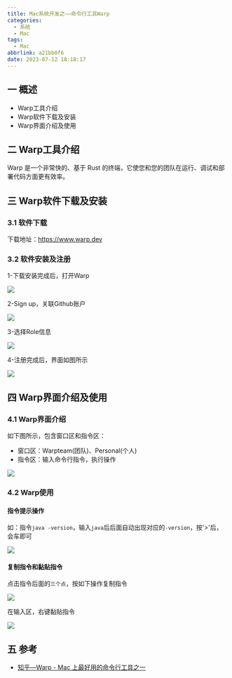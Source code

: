 ```yaml
---
title: Mac系统开发之——命令行工具Warp
categories:
  - 系统
  - Mac
tags:
  - Mac
abbrlink: a21bb0f6
date: 2023-07-12 18:18:17
---
```

## 一 概述

* Warp工具介绍
* Warp软件下载及安装
* Warp界面介绍及使用

<!--more-->

## 二 Warp工具介绍

Warp 是一个非常快的、基于 Rust 的终端，它使您和您的团队在运行、调试和部署代码方面更有效率。

## 三 Warp软件下载及安装

### 3.1 软件下载

下载地址：https://www.warp.dev

### 3.2 软件安装及注册

1-下载安装完成后，打开Warp

![][1]

2-Sign up，关联Github账户

![][2]

3-选择Role信息

![][3]

4-注册完成后，界面如图所示

![][4]

## 四 Warp界面介绍及使用

### 4.1 Warp界面介绍

如下图所示，包含窗口区和指令区：

* 窗口区：Warpteam(团队)、Personal(个人)
* 指令区：输入命令行指令，执行操作


![][5]

### 4.2 Warp使用

####  指令提示操作

如：指令`java -version`，输入`java`后后面自动出现对应的`-version`，按'>'后，会车即可

![][6]

#### 复制指令和黏贴指令

点击指令后面的`三个点`，按如下操作复制指令

![][7]

在输入区，右键黏贴指令

![][8]

## 五 参考

* [知乎—Warp - Mac 上最好用的命令行工具之一](https://zhuanlan.zhihu.com/p/631509449)



[1]:https://jsd.onmicrosoft.cn/gh/PGzxc/CDN/blog-mac/mac-warp-open-login.png
[2]:https://jsd.onmicrosoft.cn/gh/PGzxc/CDN/blog-mac/mac-warp-open-login-github.png
[3]:https://jsd.onmicrosoft.cn/gh/PGzxc/CDN/blog-mac/mac-warp-open-login-role.png
[4]:https://jsd.onmicrosoft.cn/gh/PGzxc/CDN/blog-mac/mac-warp-open-login-finish.png
[5]:https://jsd.onmicrosoft.cn/gh/PGzxc/CDN/blog-mac/mac-warp-struct-view.png
[6]:https://jsd.onmicrosoft.cn/gh/PGzxc/CDN/blog-mac/mac-warp-user-cmd-java.png
[7]:https://jsd.onmicrosoft.cn/gh/PGzxc/CDN/blog-mac/mac-warp-user-cmd-copy.png
[8]:https://jsd.onmicrosoft.cn/gh/PGzxc/CDN/blog-mac/mac-warp-user-cmd-paste.png
